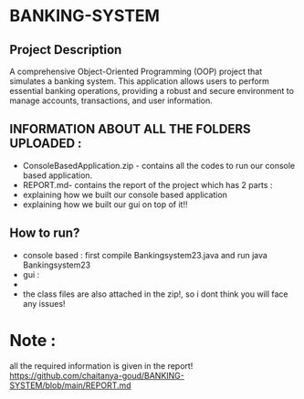 # BANKING-SYSTEM
## Project Description
A comprehensive Object-Oriented Programming (OOP) project that simulates a banking system. This application allows users to perform essential banking operations, providing a robust and secure environment to manage accounts, transactions, and user information.


## INFORMATION ABOUT ALL THE FOLDERS UPLOADED :
- ConsoleBasedApplication.zip - contains all the codes to run our console based application.
- REPORT.md- contains the report of the project which has 2 parts :
- explaining how we built our console based application
- explaining how we built our gui on top of it!!

## How to run?
- console based : first compile Bankingsystem23.java and run java Bankingsystem23
- gui :
-
- the class files are also attached in the zip!, so i dont think you will face any issues!
# Note :
all the required information is given in the report!
https://github.com/chaitanya-goud/BANKING-SYSTEM/blob/main/REPORT.md
